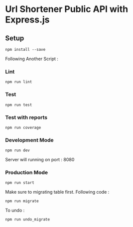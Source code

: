 # Url Shortener Public API with Express.js

## Setup

```
npm install --save
```
Following Another Script :

### Lint

```
npm run lint
```

### Test

```
npm run test
```
### Test with reports
```
npm run coverage
```

### Development Mode

```
npm run dev
```
Server will running on port : 8080

### Production Mode

```
npm run start
```
Make sure to migrating table first. Following code :
```
npm run migrate
```
To undo :
```
npm run undo_migrate
```

